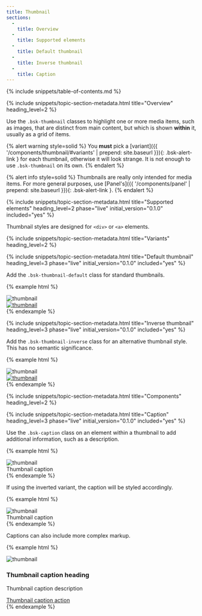 ```yaml
---
title: Thumbnail
sections:
  -
    title: Overview
  -
    title: Supported elements
  -
    title: Default thumbnail
  -
    title: Inverse thumbnail
  -
    title: Caption
---
```


{% include snippets/table-of-contents.md %}

{% include snippets/topic-section-metadata.html
  title="Overview"
  heading_level=2
%}

Use the `.bsk-thumbnail` classes to highlight one or more media items, such as images, that are distinct from main
content, but which is shown **within** it, usually as a grid of items.

{% alert warning style=solid %}
You **must** pick a [variant]({{ '/components/thumbnail/#variants' | prepend: site.baseurl }}){: .bsk-alert-link }
for each thumbnail, otherwise it will look strange. It is not enough to use `.bsk-thumbnail` on its own.
{% endalert %}

{% alert info style=solid  %}
Thumbnails are really only intended for media items. For more general purposes, use
[Panel's]({{ '/components/panel' | prepend: site.baseurl }}){: .bsk-alert-link }.
{% endalert %}

{% include snippets/topic-section-metadata.html
  title="Supported elements"
  heading_level=2
  phase="live"
  initial_version="0.1.0"
  included="yes"
%}

Thumbnail styles are designed for <code>&lt;div&gt;</code> or <code>&lt;a&gt;</code> elements.

{% include snippets/topic-section-metadata.html
  title="Variants"
  heading_level=2
%}

{% include snippets/topic-section-metadata.html
  title="Default thumbnail"
  heading_level=3
  phase="live"
  initial_version="0.1.0"
  included="yes"
%}

Add the `.bsk-thumbnail-default` class for standard thumbnails.

{% example html %}
<div class="bsk-row">
  <div class="bsk-col-12-md-6">
    <div class="bsk-thumbnail bsk-thumbnail-default">
      <img src="https://placeholdit.imgix.net/~text?txtsize=38&txt=Media%20Item&w=400&h=250" alt="thumbnail">
    </div>
  </div>
  <div class="bsk-col-12-md-6">
    <a href="#" class="bsk-thumbnail bsk-thumbnail-default">
      <img src="https://placeholdit.imgix.net/~text?txtsize=38&txt=Media%20Item&w=400&h=250" alt="thumbnail">
    </a>
  </div>
</div>
{% endexample %}

{% include snippets/topic-section-metadata.html
  title="Inverse thumbnail"
  heading_level=3
  phase="live"
  initial_version="0.1.0"
  included="yes"
%}

Add the `.bsk-thumbnail-inverse` class for an alternative thumbnail style. This has no semantic significance.

{% example html %}
<div class="bsk-row">
  <div class="bsk-col-12-md-6">
    <div class="bsk-thumbnail bsk-thumbnail-inverse">
      <img src="https://placeholdit.imgix.net/~text?txtsize=38&txt=Media%20Item&w=400&h=250" alt="thumbnail">
    </div>
  </div>
  <div class="bsk-col-12-md-6">
    <a href="#" class="bsk-thumbnail bsk-thumbnail-inverse">
      <img src="https://placeholdit.imgix.net/~text?txtsize=38&txt=Media%20Item&w=400&h=250" alt="thumbnail">
    </a>
  </div>
</div>
{% endexample %}

{% include snippets/topic-section-metadata.html
  title="Components"
  heading_level=2
%}

{% include snippets/topic-section-metadata.html
  title="Caption"
  heading_level=3
  phase="live"
  initial_version="0.1.0"
  included="yes"
%}

Use the `.bsk-caption` class on an element within a thumbnail to add additional information, such as a description.

{% example html %}
<div class="bsk-thumbnail bsk-thumbnail-default">
  <img src="https://placeholdit.imgix.net/~text?txtsize=38&txt=Media%20Item&w=800&h=500" alt="thumbnail">
  <div class="bsk-caption">Thumbnail caption</div>
</div>
{% endexample %}

If using the inverted variant, the caption will be styled accordingly.

{% example html %}
<div class="bsk-thumbnail bsk-thumbnail-inverse">
  <img src="https://placeholdit.imgix.net/~text?txtsize=38&txt=Media%20Item&w=800&h=500" alt="thumbnail">
  <div class="bsk-caption">Thumbnail caption</div>
</div>
{% endexample %}

Captions can also include more complex markup.

{% example html %}
<div class="bsk-thumbnail bsk-thumbnail-default">
  <img src="https://placeholdit.imgix.net/~text?txtsize=38&txt=Media%20Item&w=800&h=500" alt="thumbnail">
  <div class="bsk-caption">
    <h3>Thumbnail caption heading</h3>
    <p>Thumbnail caption description</p>
    <a href="#" class="bsk-btn bsk-btn-primary" role="button">Thumbnail caption action</a>
  </div>
</div>
{% endexample %}
